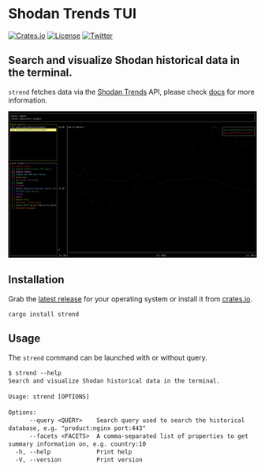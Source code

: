 # Shodan Trends TUI

[![Crates.io](https://img.shields.io/crates/v/strend.svg)](https://crates.io/crates/strend)
[![License](https://img.shields.io/crates/l/mit)](./LICENSE)
[![Twitter](https://img.shields.io/twitter/follow/shodanhq.svg?logo=twitter)](https://twitter.com/shodanhq)

## Search and visualize Shodan historical data in the terminal.

``strend`` fetches data via the [Shodan Trends](https://trends.shodan.io) API, please check [docs](https://developer.shodan.io/api/trends) for more information.

![Sample Output](output-sample.png)

## Installation

Grab the [latest release](https://github.com/thoongnv/trends-rs/releases) for your operating system or install it from [crates.io](https://crates.io).

```shell
cargo install strend
```

## Usage

The ``strend`` command can be launched with or without query.

```shell
$ strend --help
Search and visualize Shodan historical data in the terminal.

Usage: strend [OPTIONS]

Options:
      --query <QUERY>    Search query used to search the historical database, e.g. "product:nginx port:443"
      --facets <FACETS>  A comma-separated list of properties to get summary information on, e.g. country:10
  -h, --help             Print help
  -V, --version          Print version
```
